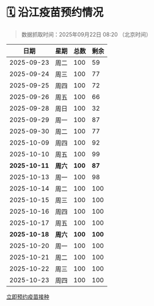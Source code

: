 # 🗓️ 沿江疫苗预约情况

> 数据抓取时间：2025年09月22日 08:20 （北京时间）

| 日期 | 星期 | 总数 | 剩余 |
|------|------|------|------|
| 2025-09-23 | 周二 | 100 | 59 |
| 2025-09-24 | 周三 | 100 | 77 |
| 2025-09-25 | 周四 | 100 | 72 |
| 2025-09-26 | 周五 | 100 | 66 |
| 2025-09-28 | 周日 | 100 | 32 |
| 2025-09-29 | 周一 | 100 | 87 |
| 2025-09-30 | 周二 | 100 | 77 |
| 2025-10-09 | 周四 | 100 | 92 |
| 2025-10-10 | 周五 | 100 | 99 |
| **2025-10-11** | **周六** | **100** | **87** |
| 2025-10-13 | 周一 | 100 | 98 |
| 2025-10-14 | 周二 | 100 | 100 |
| 2025-10-15 | 周三 | 100 | 100 |
| 2025-10-16 | 周四 | 100 | 100 |
| 2025-10-17 | 周五 | 100 | 100 |
| **2025-10-18** | **周六** | **100** | **100** |
| 2025-10-20 | 周一 | 100 | 100 |
| 2025-10-21 | 周二 | 100 | 100 |
| 2025-10-22 | 周三 | 100 | 100 |
| 2025-10-23 | 周四 | 100 | 100 |


<div class="button-container">
<a class="btn" href="http://yfzweb.ishequ.net/#/login" target="_blank">立即预约疫苗接种</a>
</div>
